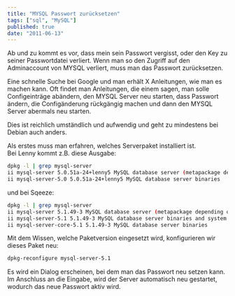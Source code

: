 ```yaml
---
title: "MYSQL Passwort zurücksetzen"
tags: ["sql", "MySQL"]
published: true
date: "2011-06-13"
---
```


Ab und zu kommt es vor, dass mein sein Passwort vergisst, oder den Key zu seiner Passwortdatei verliert. Wenn man so den Zugriff auf den Adminaccount von MYSQL verliert, muss man das Passwort zurücksetzen.

Eine schnelle Suche bei Google und man erhält X Anleitungen, wie man es machen kann. Oft findet man Anleitungen, die einem sagen, man solle Configeinträge abändern, den MYSQL Server neu starten, dass Passwort ändern, die Configänderung rückgängig machen und dann den MYSQL Server abermals neu starten.

Dies ist reichlich umständlich und aufwendig und geht zu mindestens bei Debian auch anders.

Als erstes muss man erfahren, welches Serverpaket installiert ist.  
Bei Lenny kommt z.B. diese Ausgabe:

```bash
dpkg -l | grep mysql-server  
ii mysql-server 5.0.51a-24+lenny5 MySQL database server (metapackage depending  
ii mysql-server-5.0 5.0.51a-24+lenny5 MySQL database server binaries
``` 

und bei Sqeeze:

```bash
dpkg -l | grep mysql-server  
ii mysql-server 5.1.49-3 MySQL database server (metapackage depending on the latest version)  
ii mysql-server-5.1 5.1.49-3 MySQL database server binaries and system database setup  
ii mysql-server-core-5.1 5.1.49-3 MySQL database server binaries
```

Mit dem Wissen, welche Paketversion eingesetzt wird, konfigurieren wir dieses Paket neu:

```bash
dpkg-reconfigure mysql-server-5.1
```

Es wird ein Dialog erscheinen, bei dem man das Passwort neu setzen kann. Im Anschluss an die Eingabe, wird der Server automatisch neu gestartet, wodurch das neue Passwort aktiv wird.

